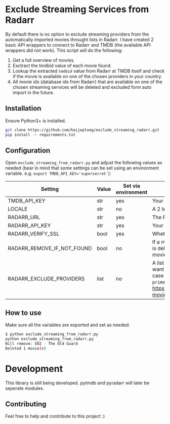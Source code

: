 # Exclude Streaming Services from Radarr
By default there is no option to exclude streaming providers from the automatically imported movies throught lists in Radarr. I have created 2 basic API wrappers to connect to Radarr and TMDB (the available API wrappers did not work). This script will do the following:
1. Get a full overview of movies.
2. Exctract the tmdbid value of each movie found.
3. Lookup the extracted `tmdbid` value from Radarr at TMDB itself and check if the movie is available on one of the chosen providers in your country.
4. All movie ids (database ids from Radarr) that are available on one of the chosen streaming services will be deleted and excluded form auto import in the future.

## Installation
Ensure Python3+ is installed.
```bash
git clone https://github.com/haijeploeg/exclude_streaming_radarr.git
pip install -r requirements.txt
```

## Configuration
Open `exclude_streaming_from_radarr.py` and adjust the following values as needed (bear in mind that some settings can be set using an environment variable. e.g. `export TMDB_API_KEY='supersecret'`):

Setting | Value | Set via environment | Description
---|---|---|---
TMDB_API_KEY | str | yes | Your TMDB API key.
LOCALE | str | no | A 2 letter country code. Example: `'NL'`.
RADARR_URL | str | yes | The Radarr base url: `'http://localhost:7878'`.
RADARR_API_KEY | str | yes| Your Radarr API key.
RADARR_VERIFY_SSL | bool | yes | Whether or not to verify the SSL certificate.
RADARR_REMOVE_IF_NOT_FOUND | bool | no | If a movie from Radarr is not found on tmdbid (if it is deleted on tmdbid for example) delete this movie too
RADARR_EXCLUDE_PROVIDERS | list | no | A list containing all the streaming services you want to exclude from importing in to radarr. NOT case sensitive. Example `['netflix', 'amazon prime video', 'videoland']`. More info: https://developers.themoviedb.org/3/movies/get-movie-watch-providers

## How to use
Make sure all the variables are exported and set as needed.
```bash
$ python exclude_streaming_from_radarr.py
python exclude_streaming_from_radarr.py
Will remove: 502 - The Old Guard
Deleted 1 movie(s)
```

# Development
This library is still being developed. pytmdb and pyradarr will later be seperate modules. 

## Contributing
Feel free to help and contribute to this project :)
